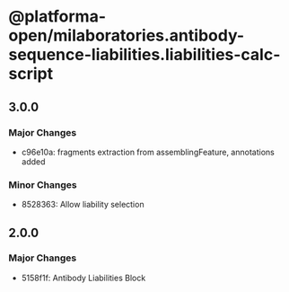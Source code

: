 # @platforma-open/milaboratories.antibody-sequence-liabilities.liabilities-calc-script

## 3.0.0

### Major Changes

- c96e10a: fragments extraction from assemblingFeature, annotations added

### Minor Changes

- 8528363: Allow liability selection

## 2.0.0

### Major Changes

- 5158f1f: Antibody Liabilities Block
